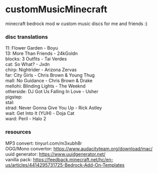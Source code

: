 # customMusicMinecraft
minecraft bedrock mod w custom music discs for me and friends :)

### disc translations
11:         Flower Garden - Boyu </br>
13:         More Than Friends - 24kGoldn </br>
blocks:     3 Outfits - Tai Verdes </br>
cat:        So What? - Jxdn </br>
chirp:      Nightrider - Arizona Zervas </br>
far:        City Girls - Chris Brown & Young Thug </br>
mall:       No Guidance - Chris Brown & Drake </br>
mellohi:    Blinding Lights - The Weeknd </br>
otherside:  DJ Got Us Falling In Love - Usher </br>
pigstep: </br>
stal: </br>
strad:      Never Gonna Give You Up - Rick Astley </br>
wait:       Get Into It (YUH) - Doja Cat </br>
ward:       Peril - Halo 2 </br>


### resources
MP3 convert: tinyurl.com/m3xubh8r </br>
OGG/Mono convertor: https://www.audacityteam.org/download/mac/ </br>
uuid generator: https://www.uuidgenerator.net/ </br>
vanilla pack: https://feedback.minecraft.net/hc/en-us/articles/4414295731725-Bedrock-Add-On-Templates </br>
